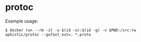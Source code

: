 # protoc

Example usage:
```
$ docker run --rm -it -u $(id -u):$(id -g) -v $PWD:/src:rw aphistic/protoc --gofast_out=. *.proto
```
